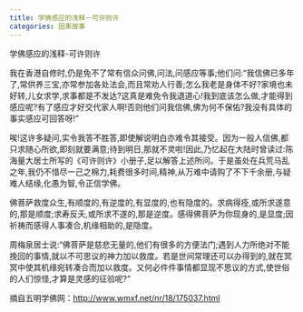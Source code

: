 ```yaml
---
title: 学佛感应的浅释－可许则许
categories: 因果故事
---
```




学佛感应的浅释-可许则许

我在香港自修时,仍是免不了常有信众问佛,问法,问感应等事;他们问:“我信佛已多年了,常供养三宝,亦常参加各处法会,而且常劝人行善;怎么我老是身体不好?家境也未好转,儿女求学,求事都是不发达?这真是难免令我退道心!我到底该怎么做,才能得到感应呢?有了感应才好交代家人啊!否则他们问我信佛,佛为何不保佑?我没有具体的事实感应可回答呀!”

唉!这许多疑问,实令我答不胜答,即使解说明白亦难令其接受。因为一般人信佛,都只求随心所欲,即刻就要满意;待到明日,那就不灵啦!因此,乃忆起在大陆时曾读过:陈海量大居士所写的《可许则许》小册子,足以解答上述所问。于是虽处在兵荒马乱之年,我仍不惜尽一己之棉力,耗费很多时间,精神,从万难中请购了不下千余册,与疑难人结缘,化愚为智,令正信学佛。

佛菩萨救度众生,有顺度的,有逆度的,有显度的,也有隐度的。求病得痊,或所求遂意的,那是顺度;求寿反夭,或所求不遂的,那是逆度。感得佛菩萨为你现身的,是显度;因祈祷而感得人事凑合,机缘相助的,是隐度。

周梅泉居士说:“佛菩萨是慈悲无量的,他们有很多的方便法门;遇到人力所绝对不能挽回的事情,就以不可思议的神力加以救度。若是世间常理还可以办得到的,就在冥冥中使其机缘宛转凑合而加以救度。又何必件件事情都显现不思议的方式,使世俗的人们惊怪,才算是灵感的征验呢?”

摘自五明学佛网：http://www.wmxf.net/nr/18/175037.html